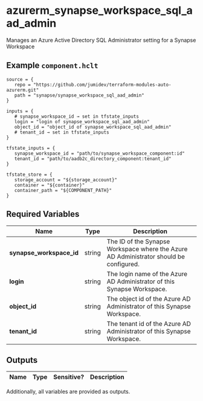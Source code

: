 # azurerm_synapse_workspace_sql_aad_admin

Manages an Azure Active Directory SQL Administrator setting for a Synapse Workspace

## Example `component.hclt`

```hcl
source = {
   repo = "https://github.com/jumidev/terraform-modules-auto-azurerm.git"   
   path = "synapse/synapse_workspace_sql_aad_admin"   
}

inputs = {
   # synapse_workspace_id → set in tfstate_inputs
   login = "login of synapse_workspace_sql_aad_admin"   
   object_id = "object_id of synapse_workspace_sql_aad_admin"   
   # tenant_id → set in tfstate_inputs
}

tfstate_inputs = {
   synapse_workspace_id = "path/to/synapse_workspace_component:id"   
   tenant_id = "path/to/aadb2c_directory_component:tenant_id"   
}

tfstate_store = {
   storage_account = "${storage_account}"   
   container = "${container}"   
   container_path = "${COMPONENT_PATH}"   
}

```

## Required Variables

| Name | Type |  Description |
| ---- | --------- |  ----------- |
| **synapse_workspace_id** | string |  The ID of the Synapse Workspace where the Azure AD Administrator should be configured. | 
| **login** | string |  The login name of the Azure AD Administrator of this Synapse Workspace. | 
| **object_id** | string |  The object id of the Azure AD Administrator of this Synapse Workspace. | 
| **tenant_id** | string |  The tenant id of the Azure AD Administrator of this Synapse Workspace. | 



## Outputs

| Name | Type | Sensitive? | Description |
| ---- | ---- | --------- | --------- |

Additionally, all variables are provided as outputs.
